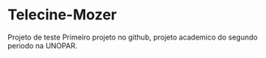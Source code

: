 # Telecine-Mozer
Projeto de teste
Primeiro projeto no github, projeto academico do segundo periodo na UNOPAR.
